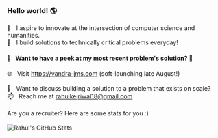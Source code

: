 ### Hello world! 🌎
 🔭  &nbsp; I aspire to innovate at the intersection of computer science and humanities. <br>
🌱  &nbsp; I build solutions to technically critical problems everyday!

#### 👀 &nbsp; Want to have a peek at my most recent problem's solution? 🤔
🌐  &nbsp; Visit https://vandra-jms.com (soft-launching late August!)  <br><br>
💬  &nbsp; Want to discuss building a solution to a problem that exists on scale? <br>
📫  &nbsp; Reach me at rahulkejriwal18@gmail.com<br/>
<br/>
Are you a recruiter? Here are some stats for you :) <br /> <br>
![Rahul's GitHub Stats](https://github-readme-stats.vercel.app/api?username=rkej&show_icons=true&theme=radical)<br/>

<!--
**rkej/rkej** is a ✨ _special_ ✨ repository because its `README.md` (this file) appears on your GitHub profile.

Here are some ideas to get you started:

- 🔭 I’m currently working on ...
- 🌱 I’m currently learning ...
- 👯 I’m looking to collaborate on ...
- 🤔 I’m looking for help with ...
- 💬 Ask me about ...
- 📫 How to reach me: ...
- 😄 Pronouns: ...
- ⚡ Fun fact: ...
-->
